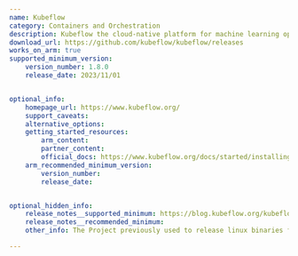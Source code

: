 ```yaml
---
name: Kubeflow
category: Containers and Orchestration
description: Kubeflow the cloud-native platform for machine learning operations - pipelines, training and deployment.
download_url: https://github.com/kubeflow/kubeflow/releases
works_on_arm: true
supported_minimum_version:
    version_number: 1.8.0
    release_date: 2023/11/01


optional_info:
    homepage_url: https://www.kubeflow.org/
    support_caveats:
    alternative_options:
    getting_started_resources:
        arm_content:
        partner_content:
        official_docs: https://www.kubeflow.org/docs/started/installing-kubeflow/
    arm_recommended_minimum_version:
        version_number:
        release_date:


optional_hidden_info:
    release_notes__supported_minimum: https://blog.kubeflow.org/kubeflow-1.8-release/
    release_notes__recommended_minimum:
    other_info: The Project previously used to release linux binaries for x86 although now only tar and zip files are being released.

---
```

